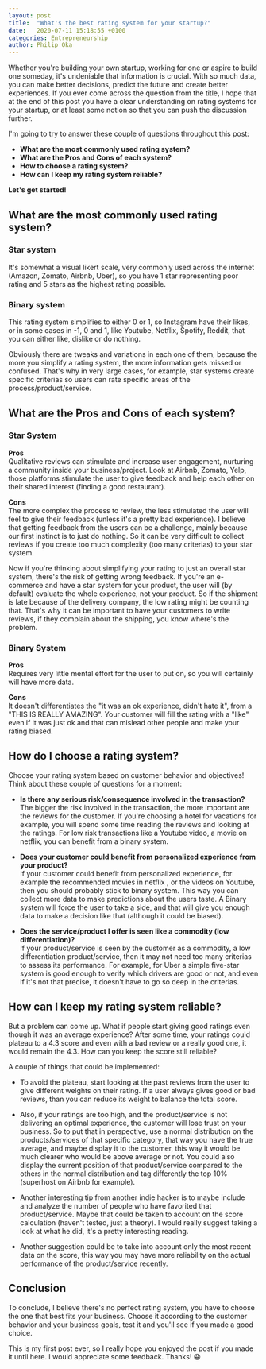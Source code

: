 ```yaml
---
layout: post
title:  "What's the best rating system for your startup?"
date:   2020-07-11 15:18:55 +0100
categories: Entrepreneurship
author: Philip Oka
---
```


Whether you're building your own startup, working for one or aspire to build one someday, it's undeniable that information is crucial. With so much data, you can make better decisions, predict the future and create better experiences. If you ever come across the question from the title, I hope that at the end of this post you have a clear understanding on rating systems for your startup, or at least some notion so that you can push the discussion further.

I'm going to try to answer these couple of questions throughout this post:
- **What are the most commonly used rating system?**
- **What are the Pros and Cons of each system?**
- **How to choose a rating system?**
- **How can I keep my rating system reliable?**

**Let's get started!**

## What are the most commonly used rating system?
### Star system
It's somewhat a visual likert scale, very commonly used across the internet (Amazon, Zomato, Airbnb, Uber), so you have 1 star representing poor rating and 5 stars as the highest rating possible.

### Binary system
This rating system simplifies to either 0 or 1, so Instagram have their likes, or in some cases in -1, 0 and 1, like Youtube, Netflix, Spotify, Reddit, that you can either like, dislike or do nothing.

Obviously there are tweaks and variations in each one of them, because the more you simplify a rating system, the more information gets missed or confused. That's why in very large cases, for example, star systems create specific criterias so users can rate specific areas of the process/product/service.

## What are the Pros and Cons of each system?
### Star System
**Pros** \
Qualitative reviews can stimulate and increase user engagement, nurturing a community inside your business/project. Look at Airbnb, Zomato, Yelp, those platforms stimulate the user to give feedback and help each other on their shared interest (finding a good restaurant).

**Cons** \
The more complex the process to review, the less stimulated the user will feel to give their feedback (unless it's a pretty bad experience). I believe that getting feedback from the users can be a challenge, mainly because our first instinct is to just do nothing. So it can be very difficult to collect reviews if you create too much complexity (too many criterias) to your star system.

Now if you're thinking about simplifying your rating to just an overall star system, there's the risk of getting wrong feedback. If you're an e-commerce and have a star system for your product, the user will (by default) evaluate the whole experience, not your product. So if the shipment is late because of the delivery company, the low rating might be counting that. That's why it can be important to have your customers to write reviews, if they complain about the shipping, you know where's the problem.

### Binary System
**Pros** \
Requires very little mental effort for the user to put on, so you will certainly will have more data.

**Cons** \
It doesn't differentiates the "it was an ok experience, didn't hate it", from a "THIS IS REALLY AMAZING". Your customer will fill the rating with a "like" even if it was just ok and that can mislead other people and make your rating biased.

## How do I choose a rating system?
Choose your rating system based on customer behavior and objectives! Think about these couple of questions for a moment:

- **Is there any serious risk/consequence involved in the transaction?** \
The bigger the risk involved in the transaction, the more important are the reviews for the customer. If you're choosing a hotel for vacations for example, you will spend some time reading the reviews and looking at the ratings. For low risk transactions like a Youtube video, a movie on netflix, you can benefit from a binary system.

- **Does your customer could benefit from personalized experience from your product?** \
If your customer could benefit from personalized experience, for example the recommended movies in netflix , or the videos on Youtube, then you should probably stick to binary system. This way you can collect more data to make predictions about the users taste. A Binary system will force the user to take a side, and that will give you enough data to make a decision like that (although it could be biased).

- **Does the service/product I offer is seen like a commodity (low differentiation)?** \
If your product/service is seen by the customer as a commodity, a low differentiation product/service, then it may not need too many criterias to assess its performance. For example, for Uber a simple five-star system is good enough to verify which drivers are good or not, and even if it's not that precise, it doesn't have to go so deep in the criterias.

## How can I keep my rating system reliable?
But a problem can come up. What if people start giving good ratings even though it was an average experience? After some time, your ratings could plateau to a 4.3 score and even with a bad review or a really good one, it would remain the 4.3. How can you keep the score still reliable?

A couple of things that could be implemented:

- To avoid the plateau, start looking at the past reviews from the user to give different weights on their rating. If a user always gives good or bad reviews, than you can reduce its weight to balance the total score.

- Also, if your ratings are too high, and the product/service is not delivering an optimal experience, the customer will lose trust on your business. So to put that in perspective, use a normal distribution on the products/services of that specific category, that way you have the true average, and maybe display it to the customer, this way it would be much clearer who would be above average or not. You could also display the current position of that product/service compared to the others in the normal distribution and tag differently the top 10% (superhost on Airbnb for example).

- Another interesting tip from another indie hacker is to maybe include and analyze the number of people who have favorited that product/service. Maybe that could be taken to account on the score calculation (haven't tested, just a theory). I would really suggest taking a look at what he did, it's a pretty interesting reading.

- Another suggestion could be to take into account only the most recent data on the score, this way you may have more reliability on the actual performance of the product/service recently.

## Conclusion
To conclude, I believe there's no perfect rating system, you have to choose the one that best fits your business. Choose it according to the customer behavior and your business goals, test it and you'll see if you made a good choice.

This is my first post ever, so I really hope you enjoyed the post if you made it until here. I would appreciate some feedback. Thanks! 😀
